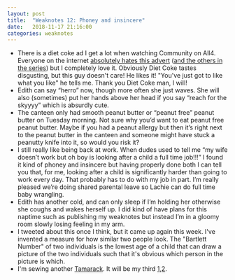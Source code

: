 ```yaml
---
layout: post
title:  "Weaknotes 12: Phoney and insincere"
date:   2018-11-17 21:16:00
categories: weaknotes
---
```


* There is a diet coke ad I get a lot when watching Community on All4. Everyone on the internet [absolutely hates this advert](http://adturds.co.uk/2018/11/13/diet-coke-mango-advert-superbad-superannoying-superstupid/) ([and the others in the series](https://www.campaignlive.co.uk/article/turkey-week-diet-cokes-joyless-because-i-can-ad-doesnt-feel-good/1460587)) but I completely love it. Obviously Diet Coke tastes disgusting, but this guy doesn't care! He likes it! "You've just got to like what you like" he tells me. Thank you Diet Coke man, I will!
* Edith can say “herro” now, though more often she just waves. She will also (sometimes) put her hands above her head if you say “reach for the skyyyy” which is absurdly cute.
* The canteen only had smooth peanut butter or “peanut free” peanut butter on Tuesday morning. Not sure why you’d want to eat peanut free peanut butter. Maybe if you had a peanut allergy but then it’s right next to the peanut butter in the canteen and someone might have stuck a peanutty knife into it, so would you risk it?
* I still really like being back at work. When dudes used to tell me “my wife doesn’t work but oh boy is looking after a child a full time job!!!” I found it kind of phoney and insincere but having properly done both I can tell you that, for me, looking after a child is significantly harder than going to work every day. That probably has to do with my job in part. I’m really pleased we’re doing shared parental leave so Lachie can do full time baby wrangling.
* Edith has another cold, and can only sleep if I’m holding her otherwise she coughs and wakes herself up. I did kind of have plans for this naptime such as publishing my weaknotes but instead I’m in a gloomy room slowly losing feeling in my arm.
* I tweeted about this once I think, but it came up again this week. I've invented a measure for how similar two people look. The "Bartlett Number" of two individuals is the lowest age of a child that can draw a picture of the two individuals such that it's obvious which person in the picture is which.
* I'm sewing another [Tamarack](https://grainlinestudio.com/shop/women/tamarack-jacket-pdf/). It will be my third [1](http://sewing.butt.kitchen/post/133426538028/grainline-tamarack-jacket),[2](http://sewing.butt.kitchen/post/154044565363/tamarack-2).

